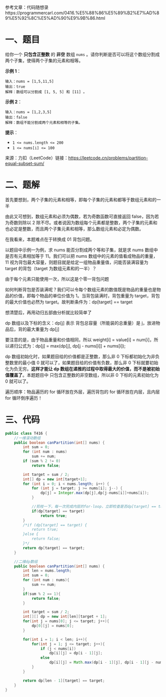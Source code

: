 参考文章：代码随想录https://programmercarl.com/0416.%E5%88%86%E5%89%B2%E7%AD%89%E5%92%8C%E5%AD%90%E9%9B%86.html

# 一、题目

给你一个 **只包含正整数** 的 **非空** 数组  `nums` 。请你判断是否可以将这个数组分割成两个子集，使得两个子集的元素和相等。 

**示例 1**：

```
输入：nums = [1,5,11,5]
输出：true
解释：数组可以分割成 [1, 5, 5] 和 [11] 。
```

**示例 2**：

```
输入：nums = [1,2,3,5]
输出：false
解释：数组不能分割成两个元素和相等的子集。
```

**提示**：

* `1 <= nums.length <= 200`
* `1 <= nums[i] <= 100`

来源：力扣（LeetCode）链接：https://leetcode.cn/problems/partition-equal-subset-sum/

# 二、题解

首先要想到，两个子集的元素和相等，即每个子集的元素和都等于数组元素和的一半

由此又可想到，数组元素和必须为偶数，若为奇数函数可直接返回 false，因为若为奇数则除以 2 除不尽。或者说因为数组每个元素都是整数，两个子集的元素和也必定是整数，而且两个子集元素和相等，那么数组元素和必定为偶数。

在我看来，本题难点在于转换成 01 背包问题。

以题目中示例一为例，求 nums 能否分割成两个等和子集，就是求 nums 数组中是否有元素相加等于 11。我们可以把 nums 数组中的元素的值看成物品的重量，11 视为背包最大容量，则题目就是给定一组物品重量值，问能否装满容量为 target 的背包（target 为数组元素和的一半）？

由于每个元素只能使用一次，所以这是个零一背包问题

如何判断背包是否装满呢？我们可以令每个数组元素的数值既是物品的重量也是物品的价值，即每个物品的单位价值为 1。当背包装满时，背包重量为 target，背包的最大价值也必然为 target。故判断条件为：dp[target] == target

想清楚后，再用动归五部曲分析就比较简单了

dp 数组以及下标的含义：dp[j] 表示 背包总容量（所能装的总重量）是 j，放进物品后，背的最大重量为 dp[j]

要注意的是，由于物品重量和价值相同，所以 weight[i] = value[i] = num[i]，所以递归公式为：dp[j] = max(dp[j], dp[j - nums[i]] + nums[i]);

dp 数组初始化时，如果题目给的价值都是正整数，那么非 0 下标都初始化为非负整数里的最小值 0 就可以了，如果题目给的价值有负数，那么非 0 下标就要初始化为负无穷。**这样才能让 dp 数组在递推的过程中取得最大的价值，而不是被初始值覆盖了**。本题题目中 只包含正整数的非空数组，所以非 0 下标的元素初始化为 0 就可以了。

遍历顺序：物品遍历的 for 循环放在外层，遍历背包的 for 循环放在内层，且内层 for 循环倒序遍历！

# 三、代码

```java
public class T416 {
    //一维滚动数组
    public boolean canPartition(int[] nums) {
        int sum = 0;
        for (int num : nums) 
            sum += num;
        if (sum % 2 != 0)
            return false;

        int target = sum / 2;
        int[] dp = new int[target+1];
        for (int i = 0; i < nums.length; i++) {
            for (int j = target; j >= nums[i]; j--) {
                dp[j] = Integer.max(dp[j],dp[j-nums[i]]+nums[i]);
            }

            //剪枝一下，每一次完成内层的for-loop，立即检查是否dp[target] == target
            if(dp[target] == target)
                return true;
        }
        /*if (dp[target] == target) {
            return true;
        }else {
            return false;
        }*/
        return dp[target] == target;
    }

    //二维dp数组
    public boolean canPartition(int[] nums) {
        int len = nums.length;
        int sum = 0;
        for (int num : nums){
            sum += num;
        }
        if(sum % 2 == 1){
            return false;
        }

        int target = sum / 2;
        int[][] dp = new int[len][target + 1];
        for(int j = nums[0]; j <= target; j++){
            dp[0][j] = nums[0];
        }

        for(int i = 1; i < len; i++){
            for(int j = 1; j <= target; j++){
                if (j < nums[i])
                    dp[i][j] = dp[i - 1][j];
                else
                    dp[i][j] = Math.max(dp[i - 1][j], dp[i - 1][j - nums[i]] + nums[i]);
            }
        }

        return dp[len - 1][target] == target;
    }
}
```

